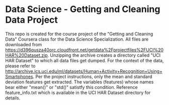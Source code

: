 # Data Science - Getting and Cleaning Data Project
This repo is created for the course project of the "Getting and Cleaning Data" Coursera class for the Data Science Specialization. 
All files are downloaded from https://d396qusza40orc.cloudfront.net/getdata%2Fprojectfiles%2FUCI%20HAR%20Dataset.zip. Unzipping the archive creates a directory called "UCI HAR Dataset" to which all data files get dumped. For the context of the data, please refer to http://archive.ics.uci.edu/ml/datasets/Human+Activity+Recognition+Using+Smartphones. 
Per the project instructions, only the mean and standard deviation features get extracted. The variables (features) whose names bear either "mean()" or "std()" satistfy this condition. Reference feature_info.txt which is available in the UCI HAR Dataset directory for details.
